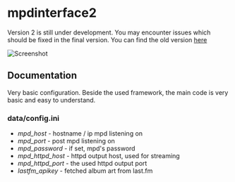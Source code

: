 # mpdinterface2

Version 2 is still under development. You may encounter issues which should be fixed in the final version. You can find the old version [here](https://github.com/sn0opy/MPD-Webinterface)

![Screenshot](http://f.cl.ly/items/1Y353e241a1w2u0A0I1r/Screen%20Shot%202013-06-01%20at%202.49.00%20PM.png)

## Documentation

Very basic configuration. Beside the used framework, the main code is very basic and easy to understand.

### data/config.ini

- *mpd_host* - hostname / ip mpd listening on
- *mpd_port* - post mpd listening on
- *mpd_password* - if set, mpd's password
- *mpd_httpd_host* - httpd output host, used for streaming
- *mpd_httpd_port* - the used httpd output port
- *lastfm_apikey* - fetched album art from last.fm

